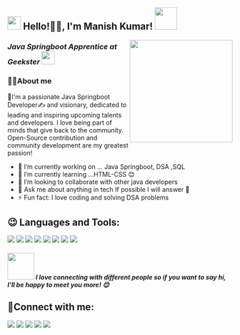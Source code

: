 <h2><img src="https://emojis.slackmojis.com/emojis/images/1531849430/4246/blob-sunglasses.gif?1531849430" width="30"/> Hello!🙏🏻, I'm Manish Kumar! <img src="https://media.giphy.com/media/12oufCB0MyZ1Go/giphy.gif" width="50"></h2>
<img align='right' src="https://media.giphy.com/media/M9gbBd9nbDrOTu1Mqx/giphy.gif" width="230">
<p><em><h3> Java Springboot Apprentice at Geekster
</a><img src="https://media.giphy.com/media/WUlplcMpOCEmTGBtBW/giphy.gif" width="30"> </h3>
</em></p>

 <h3>🫠🫠About me</h3> 
👤I'm a passionate Java Springboot Developer✍ and visionary, dedicated to leading and inspiring upcoming talents and developers. I love being part of minds that give back to the community. Open-Source contribution and community development are my greatest passion!

- 🔭 I’m currently working on ... Java Springboot, DSA ,SQL
- 🌱 I’m currently learning ...HTML-CSS 😊
- 👯 I’m looking to collaborate with other java developers
- 💬 Ask me about anything in tech If possible I will answer 🤞
- ⚡ Fun fact: I love coding and solving DSA problems
 
<h2>😉 Languages and Tools:</h2>
 
<p>
<img src="https://img.icons8.com/?size=40&id=b9csPDvC8JBF&format=png"/> 
<img src="https://img.icons8.com/?size=40&id=8qvk2Bg2Vz7S&format=png"/> 
<img src="https://img.icons8.com/?size=40&id=2572&format=png">
<img src="https://img.icons8.com/color/40/000000/javascript--v1.png"/> 
<img src="https://img.icons8.com/fluency/40/000000/visual-studio-code-2019.png"/>
<img src="https://img.icons8.com/color/40/000000/git.png"/> 
<img src="https://img.icons8.com/color/40/000000/github.png"/> 
<img src="https://img.icons8.com/?size=40&id=61466&format=png"/>
</p>
<h4><img src="https://media.giphy.com/media/LnQjpWaON8nhr21vNW/giphy.gif" width="60"> <em><b>I love connecting with different people</b> so if you want to say <b>hi, I'll be happy to meet you more!</b> 😊</em></h4>
<h2>🤝Connect with me:</h2> 

<p align="left">  
<a href="https://twitter.com/Mrazz938Kumar" target="blank"><img src="https://img.icons8.com/color/40/000000/twitter--v2.png"/></a>
<a href="https://www.linkedin.com/in/its-me-manish/" target="blank"><img src="https://img.icons8.com/color/40/000000/linkedin.png"/></a>
<a href="https://www.instagram.com/manish_razzzz/#" target="blank"><img src="https://img.icons8.com/fluency/40/000000/instagram-new.png"/></a>
<a href="mailto:mrazz938@gmail.com" target="blank"><img src="https://img.icons8.com/color/40/000000/gmail.png"/></a>
<a href="https://github.com/Manishkrbgs/" target="blank"><img src="https://img.icons8.com/?size=40&id=12599&format=png" /></a>
 
 </p>
